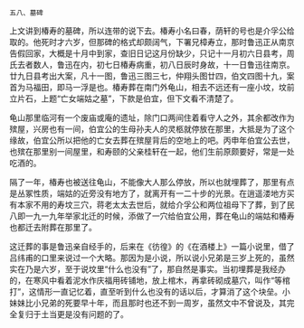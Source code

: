     五八、墓碑 

   上文讲到椿寿的墓碑，所以连带的说下去。椿寿小名曰春，荫轩的号也是介孚公给取的。他死时才六岁，但那碑的格式却颇阔气，下署兄樟寿立，那时鲁迅正从南京告假回家，大概是十月中到家，查旧日记这月份缺少，只记十一月初六日县考，周氏去者数人，鲁迅在内，初七日椿寿病重，初八日辰时身故，十一日鲁迅往南京。廿九日县考出大案，凡十一图，鲁迅三图三七，仲翔头图廿四，伯文四图十九，案首为马福田，即马一浮是也。椿寿葬在南门外龟山，相去不远还有一座小坟，坟前立片石，上题“亡女端姑之墓”，下款是伯宜，但下文看不清楚了。

   龟山那里临河有一个废庙或庵的遗址，除门口两间住着看守人之外，其余都改作为殡屋，兴房也有一间，伯宜公的生母孙夫人的灵柩就停放在那里，大抵是为了这个缘故，伯宜公所以把他的亡女去葬在殡屋背后的空地上的吧。丙申年伯宜公去世，也殡在那里别一间屋里，和寿颐的父亲桂轩在一起，他们生前原颇要好，常是一处吃酒的。

   隔了一年，椿寿也被送往龟山，不能像大人那么停放，所以也就埋葬了，那里有点是丛冢性质，端姑的近旁没有地方了，就离开有一二十步的光景。在逍遥溇地方买有本家不用的寿坟三穴，蒋老太太去世后，就给介孚公和两位祖母下了葬，到了民八即一九一九年举家北迁的时候，添做了一穴给伯宜公用，葬在龟山的端姑和椿寿也都迁去附葬在那里了。

   这迁葬的事是鲁迅亲自经手的，后来在《彷徨》的《在酒楼上》一篇小说里，借了吕纬甫的口里来说过一个大略。那因为是小说，所以说小兄弟是三岁上死的，虽然实在乃是六岁，至于说坟里“什么也没有”了，那自然是事实。当初埋葬是我经办的，在寒风中看着泥水作庆福用砖铺地，放上棺木，再拿砖砌成墓穴，叫作“等棺打”，这情形一直记忆着，直至听到什么也没有的话以后，才算消了这个块垒。小妹妹比小兄弟的死要早十年，而且那时也还不到一周岁，虽然文中不曾说及，其完全复归于土当更是没有问题的了。

